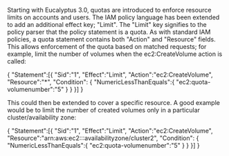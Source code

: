 Starting with Eucalyptus 3.0, quotas are introduced to enforce resource limits on accounts and users.  The IAM policy language has been extended to add an additional effect key; "Limit".  The "Limit" key signifies to the policy parser that the policy statement is a quota. As with standard IAM policies, a quota statement contains both "Action" and "Resource" fields. This allows enforcement of the quota based on matched requests; for example, limit the number of volumes when the ec2:CreateVolume action is called:

{
"Statement":[{
"Sid":"1",
"Effect":"Limit",
"Action":"ec2:CreateVolume",
"Resource":"*",
"Condition":    {
                "NumericLessThanEquals":{
                        "ec2:quota-volumenumber":"5"
                                        }
                }
}]
}

This could then be extended to cover a specific resource.  A good example would be to limit the number of created volumes only in a particular cluster/availability zone:

{
"Statement":[{
"Sid":"1",
"Effect":"Limit",
"Action":"ec2:CreateVolume",
"Resource":"arn:aws:ec2:::availabilityzone/cluster2",
"Condition":    {
                "NumericLessThanEquals":{
                        "ec2:quota-volumenumber":"5"
                                        }
                }
}]
}

